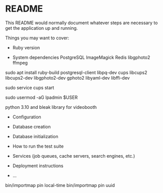 # README

This README would normally document whatever steps are necessary to get the
application up and running.

Things you may want to cover:

* Ruby version

* System dependencies
PostgreSQL
ImageMagick
Redis
libgphoto2
ffmpeg

sudo apt install ruby-build postgresql-client libpq-dev cups libcups2 libcups2-dev libgphoto2-dev gphoto2 libyaml-dev libffi-dev

sudo service cups start

sudo usermod -aG lpadmin $USER


python 3.10 and bleak library for videobooth

* Configuration

* Database creation

* Database initialization

* How to run the test suite

* Services (job queues, cache servers, search engines, etc.)

* Deployment instructions

* ...


bin/importmap pin local-time
bin/importmap pin uuid